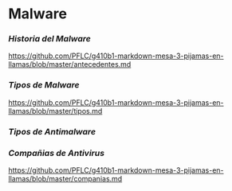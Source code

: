 
 # Malware
 
 ### _Historia del Malware_
 
 https://github.com/PFLC/g410b1-markdown-mesa-3-pijamas-en-llamas/blob/master/antecedentes.md
 
 ### _Tipos de Malware_
 
 https://github.com/PFLC/g410b1-markdown-mesa-3-pijamas-en-llamas/blob/master/tipos.md
 
 ### _Tipos de Antimalware_
 
 
 
 ### _Compañias de Antivirus_
 
 https://github.com/PFLC/g410b1-markdown-mesa-3-pijamas-en-llamas/blob/master/companias.md
 
 
 
